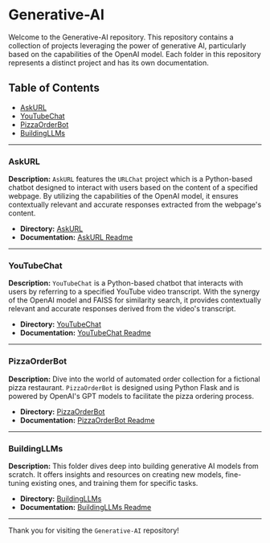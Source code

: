 # Generative-AI

Welcome to the Generative-AI repository. This repository contains a collection of projects leveraging the power of generative AI, particularly based on the capabilities of the OpenAI model. Each folder in this repository represents a distinct project and has its own documentation.

## Table of Contents
- [AskURL](#askurl)
- [YouTubeChat](#youtubechat)
- [PizzaOrderBot](#pizzaorderbot)
- [BuildingLLMs](#buildingllms)

---

### AskURL
**Description:** `AskURL` features the `URLChat` project which is a Python-based chatbot designed to interact with users based on the content of a specified webpage. By utilizing the capabilities of the OpenAI model, it ensures contextually relevant and accurate responses extracted from the webpage's content.

- **Directory:** [AskURL](./AskURL)
- **Documentation:** [AskURL Readme](./AskURL/README.md)

---

### YouTubeChat
**Description:** `YouTubeChat` is a Python-based chatbot that interacts with users by referring to a specified YouTube video transcript. With the synergy of the OpenAI model and FAISS for similarity search, it provides contextually relevant and accurate responses derived from the video's transcript.

- **Directory:** [YouTubeChat](./YouTubeChat)
- **Documentation:** [YouTubeChat Readme](./YouTubeChat/README.md)

---

### PizzaOrderBot
**Description:** Dive into the world of automated order collection for a fictional pizza restaurant. `PizzaOrderBot` is designed using Python Flask and is powered by OpenAI's GPT models to facilitate the pizza ordering process.

- **Directory:** [PizzaOrderBot](./PizzaOrderBot)
- **Documentation:** [PizzaOrderBot Readme](./PizzaOrderBot/README.md)

---

### BuildingLLMs
**Description:** This folder dives deep into building generative AI models from scratch. It offers insights and resources on creating new models, fine-tuning existing ones, and training them for specific tasks.

- **Directory:** [BuildingLLMs](./BuildingLLMs)
- **Documentation:** [BuildingLLMs Readme](./BuildingLLMs/README.md)

---

Thank you for visiting the `Generative-AI` repository!
